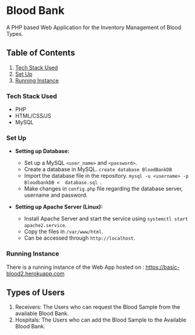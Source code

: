 # Blood Bank

A PHP based Web Application for the Inventory Management of Blood Types.

## Table of Contents
1. [Tech Stack Used](#tech-stack-used)
2. [Set Up](#set-up)
3. [Running Instance](#running-instance)

### Tech Stack Used
* PHP
* HTML/CSS/JS
* MySQL

### Set Up
* **Setting up Database:**
    * Set up a MySQL `<user_name>` and `<password>`.
    * Create a database in MySQL. `create database BloodBankDB`
    * Import the database file in the repository.  `mysql -u <username> -p BloodbankDB <  database.sql `.
    * Make changes in `config.php` file regarding the database server, username and password.	

* **Setting up Apache Server (Linux):**
	* Install Apache Server and start the service using `systemctl start apache2.service`.
	* Copy the files in  `/var/www/html`.
	* Can be accessed through `http://localhost`.


### Running Instance

There is a running instance of the Web App hosted on : https://basic-blood2.herokuapp.com

## Types of Users

1. Receivers: The Users who can request the Blood Sample from the available Blood Bank.
2. Hospitals: The Users who can add the Blood Sample to the Available Blood Bank.